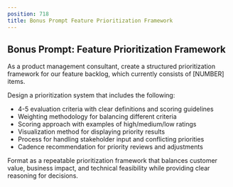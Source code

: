 ```yaml
---
position: 718
title: Bonus Prompt Feature Prioritization Framework
---
```


## Bonus Prompt: Feature Prioritization Framework

As a product management consultant, create a structured prioritization framework for our feature backlog, which currently consists of [NUMBER] items.





Design a prioritization system that includes the following:



- 4-5 evaluation criteria with clear definitions and scoring guidelines
- Weighting methodology for balancing different criteria
- Scoring approach with examples of high/medium/low ratings
- Visualization method for displaying priority results
- Process for handling stakeholder input and conflicting priorities
- Cadence recommendation for priority reviews and adjustments




Format as a repeatable prioritization framework that balances customer value, business impact, and technical feasibility while providing clear reasoning for decisions.